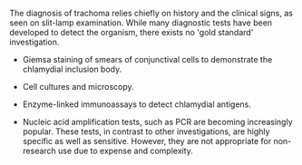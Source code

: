 The diagnosis of trachoma relies chiefly on history and the clinical signs, as seen on slit-lamp examination. While many diagnostic tests have been developed to detect the organism, there exists no 'gold standard' investigation.

- Giemsa staining of smears of conjunctival cells to demonstrate the chlamydial inclusion body.

- Cell cultures and microscopy.

- Enzyme-linked immunoassays to detect chlamydial antigens.

- Nucleic acid amplification tests, such as PCR are becoming increasingly popular. These tests, in contrast to other investigations, are highly specific as well as sensitive. However, they are not appropriate for non-research use due to expense and complexity.